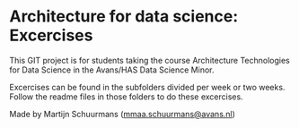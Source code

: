 # Architecture for data science: <br />Excercises

This GIT project is for students taking the course Architecture Technologies for Data Science in the Avans/HAS Data Science Minor.

Excercises can be found in the subfolders divided per week or two weeks. Follow the readme files in those folders to do these excercises.

Made by Martijn Schuurmans (mmaa.schuurmans@avans.nl)